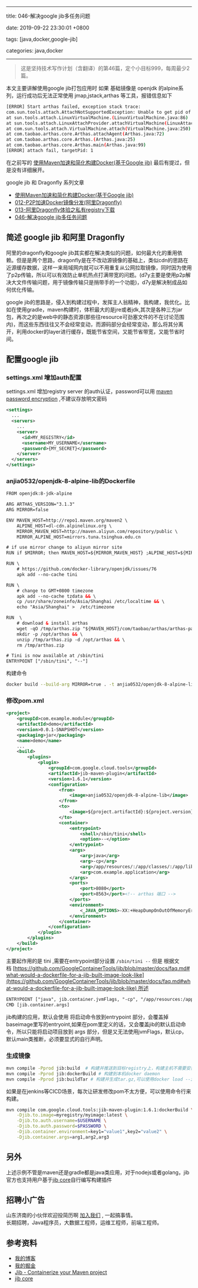 
---

title: 046-解决google jib多任务问题

date: 2019-09-22 23:30:01 +0800

tags: [java,docker,google-jib]

categories: java,docker

---

> 这是坚持技术写作计划（含翻译）的第46篇，定个小目标999，每周最少2篇。


本文主要讲解使用google jib打包应用时 如果 基础镜像是 openjdk 的alpine系列，运行成功后无法正常使用 jmap,jstack,arthas 等工具，报错信息如下
```bash
[ERROR] Start arthas failed, exception stack trace:
com.sun.tools.attach.AttachNotSupportedException: Unable to get pid of LinuxThreads manager thread
at sun.tools.attach.LinuxVirtualMachine.(LinuxVirtualMachine.java:86)
at sun.tools.attach.LinuxAttachProvider.attachVirtualMachine(LinuxAttachProvider.java:78)
at com.sun.tools.attach.VirtualMachine.attach(VirtualMachine.java:250)
at com.taobao.arthas.core.Arthas.attachAgent(Arthas.java:72)
at com.taobao.arthas.core.Arthas.(Arthas.java:25)
at com.taobao.arthas.core.Arthas.main(Arthas.java:99)
[ERROR] attach fail, targetPid: 1
```

在之前写的 [使用Maven加速和简化构建Docker(基于Google jib)](https://juejin.im/post/5c60c021f265da2dd37bf85b) 最后有提过，但是没有详细展开。

google jib 和 Dragonfly 系列文章

- [使用Maven加速和简化构建Docker(基于Google jib)](https://juejin.im/post/5c60c021f265da2dd37bf85b)
- [012-P2P加速Docker镜像分发(阿里Dragonfly)](https://juejin.im/post/5c98a8e9f265da60e346fe04)
- [013-阿里Dragonfly体验之私有registry下载](https://juejin.im/post/5c9edf58f265da3094115623)
- [046-解决google jib多任务问题](http://juejin.im/post/5d889a2bf265da03c9273875)

<!-- more -->

<a name="eyQ52"></a>
## 简述 google jib 和阿里 Dragonfly

阿里的dragonfly和google jib其实都在解决类似的问题，如何最大化的重用依赖。但是是两个思路，dragonfly是在不改动源镜像的基础上，类似cdn的思路在近源缓存数据，这样一来局域网内就可以不用重复从公网拉取镜像，同时因为使用了p2p传输，所以可以有效防止单机热点打满带宽的问题。(d7y主要是使用p2p解决大文件传输问题，用于镜像传输只是捎带手的一个功能)，d7y是解决制成品如何优化传输。

google jib的思路是，侵入到构建过程中，发挥主人翁精神，我构建，我优化。比如在使用gradle，maven构建时，体积最大的是jre或者jdk,其次是各种三方jar包，再次之的是web中的静态资源(那些往resource可劲塞文件的不在讨论范围内)，而这些东西往往又不会经常变动，而源码部分会经常变动，那么将其分离开，利用docker的layer进行缓存，既能节省空间，又能节省带宽，又能节省时间。

<a name="nEDx9"></a>
## 配置google jib
<a name="45HSV"></a>
### settings.xml 增加auth配置
settings.xml 增加registry server 的auth认证，password可以用 [maven password encryption](https://maven.apache.org/guides/mini/guide-encryption.html) ,不建议存放明文密码

```xml
<settings>
  ...
  <servers>
    ...
    <server>
      <id>MY_REGISTRY</id>
      <username>MY_USERNAME</username>
      <password>{MY_SECRET}</password>
    </server>
  </servers>
</settings>
```

<a name="i25Wx"></a>
### anjia0532/openjdk-8-alpine-lib的Dockerfile

```xml
FROM openjdk:8-jdk-alpine

ARG ARTHAS_VERSION="3.1.3"
ARG MIRROR=false

ENV MAVEN_HOST=http://repo1.maven.org/maven2 \
    ALPINE_HOST=dl-cdn.alpinelinux.org \
    MIRROR_MAVEN_HOST=http://maven.aliyun.com/repository/public \
    MIRROR_ALPINE_HOST=mirrors.tuna.tsinghua.edu.cn

# if use mirror change to aliyun mirror site
RUN if $MIRROR; then MAVEN_HOST=${MIRROR_MAVEN_HOST} ;ALPINE_HOST=${MIRROR_ALPINE_HOST} ; sed -i "s/dl-cdn.alpinelinux.org/${ALPINE_HOST}/g" /etc/apk/repositories ; fi

RUN \
    # https://github.com/docker-library/openjdk/issues/76
    apk add --no-cache tini

RUN \
    # change to GMT+0800 timezone
    apk add --no-cache tzdata && \
    cp /usr/share/zoneinfo/Asia/Shanghai /etc/localtime && \
    echo "Asia/Shanghai" >  /etc/timezone

RUN  \
    # download & install arthas
    wget -qO /tmp/arthas.zip "${MAVEN_HOST}/com/taobao/arthas/arthas-packaging/${ARTHAS_VERSION}/arthas-packaging-${ARTHAS_VERSION}-bin.zip" && \
    mkdir -p /opt/arthas && \
    unzip /tmp/arthas.zip -d /opt/arthas && \
    rm /tmp/arthas.zip

# Tini is now available at /sbin/tini
ENTRYPOINT ["/sbin/tini", "--"]
```

构建命令
```bash
docker build --build-arg MIRROR=true . -t anjia0532/openjdk-8-alpine-lib
```

<a name="K5WJF"></a>
### 修改pom.xml
```xml
<project>
    <groupId>com.example.module</groupId>
    <artifactId>demo</artifactId>
    <version>0.0.1-SNAPSHOT</version>
    <packaging>jar</packaging>
    <name>demo</name>
    ...
    <build>
        <plugins>
            <plugin>
                <groupId>com.google.cloud.tools</groupId>
                <artifactId>jib-maven-plugin</artifactId>
                <version>1.6.1</version>
                <configuration>
                    <from>
                        <image>anjia0532/openjdk-8-alpine-lib</image>
                    </from>
                    <to>
                        <image>${project.artifactId}:${project.version}</image>
                    </to>
                    <container>
                        <entrypoint>
                            <shell>/sbin/tini</shell>
                            <option>--</option>
                        </entrypoint>
                        <args>
                            <arg>java</arg>
                            <arg>-cp</arg>
                            <arg>/app/resources/:/app/classes/:/app/libs/*</arg>
                            <arg>com.example.application</arg>
                        </args>
                        <ports>
                            <port>8080</port>
                            <port>8563</port><!-- arthas 端口 -->
                        </ports>
                        <environment>
                            <_JAVA_OPTIONS>-XX:+HeapDumpOnOutOfMemoryError -XX:HeapDumpPath=/var/log/</_JAVA_OPTIONS>
                        </environment>
                    </container>
                </configuration>
            </plugin>
        </plugins>
    </build>
</project>
```

主要起作用的是 tini ,需要在entrypoint部分设置 `/sbin/tini --` 但是 根据文档 [https://github.com/GoogleContainerTools/jib/blob/master/docs/faq.md#what-would-a-dockerfile-for-a-jib-built-image-look-like](https://github.com/GoogleContainerTools/jib/blob/master/docs/faq.md#what-would-a-dockerfile-for-a-jib-built-image-look-like) 所述

```xml
ENTRYPOINT ["java", jib.container.jvmFlags, "-cp", "/app/resources:/app/classes:/app/libs/*", jib.container.mainClass]
CMD [jib.container.args]
```

jib构建的应用，默认会使用 将启动命令放到entrypoint 部分，会覆盖掉baseimage里写的entryoint,如果在pom里定义的话，又会覆盖jib的默认启动命令，所以只能将启动项目放到 args 部分，但是又无法使用jvmFlags，默认cp，默认main类推断，必须要显式的自行声明。

<a name="kldjO"></a>
### 生成镜像

```bash
mvn compile -Pprod jib:build  # 构建并推送到目标registry上，构建主机不需要安装docker
mvn compile -Pprod jib:dockerBuild # 构建到本机docker daemon
mvn compile -Pprod jib:buildTar # 构建并生成tar.gz,可以使用docker load --input target/jib-image.tar 导入
```

如果是在jenkins等CICD场景，每次让研发修改pom不太方便，可以使用命令行来构建。

```bash
mvn compile com.google.cloud.tools:jib-maven-plugin:1.6.1:dockerBuild \
    -Djib.to.image=myregistry/myimage:latest \
    -Djib.to.auth.username=$USERNAME \
    -Djib.to.auth.password=$PASSWORD \
    -Djib.container.environment=key1="value1",key2="value2" \
    -Djib.container.args=arg1,arg2,arg3
```

<a name="yIypH"></a>
## 另外
上述示例不管是maven还是gradle都是java类应用，对于nodejs或者golang，jib官方也支持用户基于[jib core](https://github.com/GoogleContainerTools/jib/tree/master/jib-core)自行编写构建插件

<a name="fb674066"></a>
## 招聘小广告

山东济南的小伙伴欢迎投简历啊 [加入我们](https://www.shunnengnet.com/index.php/Home/Contact/join.html) , 一起搞事情。<br />长期招聘，Java程序员，大数据工程师，运维工程师，前端工程师。

<a name="35808e79"></a>
## 参考资料

- [我的博客](https://anjia0532.github.io/2019/09/22/google-jib-alpine-tini/)
- [我的掘金](http://juejin.im/post/5d889a2bf265da03c9273875)
- [Jib - Containerize your Maven project](https://github.com/GoogleContainerTools/jib/tree/master/jib-maven-plugin)
- [jib core](https://github.com/GoogleContainerTools/jib/tree/master/jib-core)

